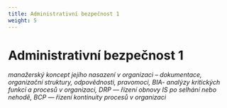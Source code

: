 ```yaml
---
title: Administrativní bezpečnost 1
weight: 5
---
```


# Administrativní bezpečnost 1

*manažerský koncept jejího nasazení v organizaci – dokumentace, organizační struktury, odpovědnosti, pravomoci, BIA- analýzy kritických funkcí a procesů v organizaci, DRP — řízení obnovy IS po selhání nebo nehodě, BCP — řízení kontinuity procesů v organizaci*